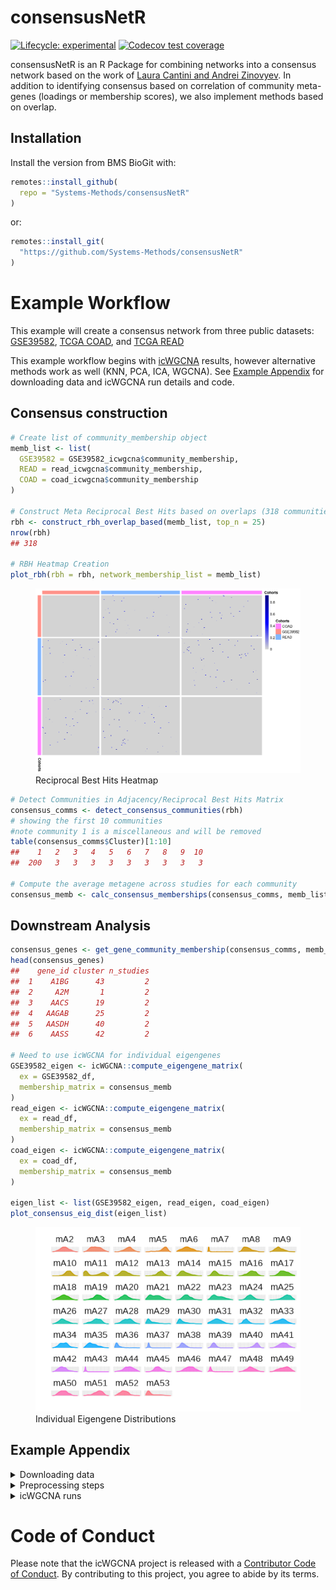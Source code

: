 
<!-- README.md is generated from README.Rmd. Please edit that file -->

# consensusNetR

<!-- badges: start -->

[![Lifecycle:
experimental](https://img.shields.io/badge/lifecycle-experimental-orange.svg)](https://lifecycle.r-lib.org/articles/stages.html#experimental)
[![Codecov test
coverage](https://codecov.io/gh/Systems-Methods/consensusNetR/branch/main/graph/badge.svg)](https://app.codecov.io/gh/Systems-Methods/consensusNetR?branch=main)
<!-- badges: end -->

consensusNetR is an R Package for combining networks into a consensus
network based on the work of [Laura Cantini and Andrei
Zinovyev](https://academic.oup.com/bioinformatics/article/35/21/4307/5426054).
In addition to identifying consensus based on correlation of community
meta-genes (loadings or membership scores), we also implement methods
based on overlap.

## Installation

Install the version from BMS BioGit with:

``` r
remotes::install_github(
  repo = "Systems-Methods/consensusNetR"
)
```

or:

``` r
remotes::install_git(
  "https://github.com/Systems-Methods/consensusNetR"
)
```

# Example Workflow

This example will create a consensus network from three public datasets:
[GSE39582](https://www.ncbi.nlm.nih.gov/geo/query/acc.cgi?acc=GSE39582),
[TCGA COAD](https://portal.gdc.cancer.gov/projects/TCGA-COAD), and [TCGA
READ](https://portal.gdc.cancer.gov/projects/TCGA-READ)

This example workflow begins with
[icWGCNA](https://systems-methods.github.io/icWGCNA/) results, however
alternative methods work as well (KNN, PCA, ICA, WGCNA). See [Example
Appendix](#example-appendix) for downloading data and icWGCNA run
details and code.

## Consensus construction

``` r
# Create list of community_membership object
memb_list <- list(
  GSE39582 = GSE39582_icwgcna$community_membership,
  READ = read_icwgcna$community_membership,
  COAD = coad_icwgcna$community_membership
)

# Construct Meta Reciprocal Best Hits based on overlaps (318 communities found)
rbh <- construct_rbh_overlap_based(memb_list, top_n = 25)
nrow(rbh)
## 318

# RBH Heatmap Creation
plot_rbh(rbh = rbh, network_membership_list = memb_list)
```

<figure>
<img src="man/figures/README-RBH-1.png"
alt="Reciprocal Best Hits Heatmap" />
<figcaption aria-hidden="true">Reciprocal Best Hits Heatmap</figcaption>
</figure>

``` r
# Detect Communities in Adjacency/Reciprocal Best Hits Matrix
consensus_comms <- detect_consensus_communities(rbh)
# showing the first 10 communities 
#note community 1 is a miscellaneous and will be removed
table(consensus_comms$Cluster)[1:10]
##    1   2   3   4   5   6   7   8   9  10 
##  200   3   3   3   3   3   3   3   3   3 

# Compute the average metagene across studies for each community
consensus_memb <- calc_consensus_memberships(consensus_comms, memb_list)
```

## Downstream Analysis

``` r
consensus_genes <- get_gene_community_membership(consensus_comms, memb_list, 2)
head(consensus_genes)
##    gene_id cluster n_studies
##  1    A1BG      43         2
##  2     A2M       1         2
##  3    AACS      19         2
##  4   AAGAB      25         2
##  5   AASDH      40         2
##  6    AASS      42         2

# Need to use icWGCNA for individual eigengenes
GSE39582_eigen <- icWGCNA::compute_eigengene_matrix(
  ex = GSE39582_df,
  membership_matrix = consensus_memb
)
read_eigen <- icWGCNA::compute_eigengene_matrix(
  ex = read_df,
  membership_matrix = consensus_memb
)
coad_eigen <- icWGCNA::compute_eigengene_matrix(
  ex = coad_df,
  membership_matrix = consensus_memb
)

eigen_list <- list(GSE39582_eigen, read_eigen, coad_eigen)
plot_consensus_eig_dist(eigen_list)
```

<figure>
<img src="man/figures/README-eig-dist-1.png"
alt="Individual Eigengene Distributions" />
<figcaption aria-hidden="true">Individual Eigengene
Distributions</figcaption>
</figure>

## Example Appendix

<details>
<summary>
Downloading data
</summary>

For GSE39582 we need to convert from Affymetrix Human Genome U133 Plus
2.0 Array to gene symbols, by using the `icWGCNA::gene_mapping()`
function. This matches with the two TCGA datasets already in gene
symbols.

``` r
library(icWGCNA)

# GSE39582
GSE39582 <- GEOquery::getGEO("GSE39582")

# TCGA READ
UCSCXenaTools::getTCGAdata(
  project = "READ",
  mRNASeq = TRUE,
  mRNASeqType = "normalized",
  clinical = TRUE,
  download = TRUE,
  destdir = "/MY_PATH/data/"
)

# TCGA COAD
UCSCXenaTools::getTCGAdata(
  project = "COAD",
  mRNASeq = TRUE,
  mRNASeqType = "normalized",
  clinical = TRUE,
  download = TRUE,
  destdir = "/MY_PATH/data/"
)
```

</details>
<details>
<summary>
Preprocessing steps
</summary>

All datasets must have consistent annotation (i.e. Gene symbols, Entrez,
Ensembl, …). In this example we will convert GSE39582 to gene symbols
using the
[icWGCNA::gene_mapping()](https://systems-methods.github.io/icWGCNA/reference/gene_mapping.html)
function.

``` r
# creating annotation file for gene mapping to gene symbols
GSE39582_annotation <- GSE39582@featureData@data |>
  dplyr::select(ID, gene_symbol = `Gene Symbol`) |>
  dplyr::mutate(
    gene_symbol = purrr::map(
      gene_symbol, ~ stringr::str_split(.x, " /// ")[[1]]
    )
  ) %>%
  tidyr::unnest(gene_symbol)

GSE39582_hugo <- icWGCNA::gene_mapping(
  GSE39582@assayData$exprs,
  GSE39582_annotation,
  compress_fun = "highest_mean",
  compress_trans = "log_exp"
)
```

All data should be normalized, however in this example we downloaded the
normalized data so no transformations needed here.

</details>
<details>
<summary>
icWGCNA runs
</summary>

For icWGCNA runs using defaults, except reducing max iterations to 5 for
demonstration purposes. These runs benefit greatly by using multiple
computer cores.

``` r
# GSE39582
GSE39582_icwgcna <- icWGCNA::icwgcna(GSE39582_hugo, maxIt = 5)

# TCGA READ
read_icwgcna <- icWGCNA::icwgcna(read_df, maxIt = 5)

# TCGA COAD
coad_icwgcna <- icWGCNA::icwgcna(coad_df, maxIt = 5)
```

</details>

# Code of Conduct

Please note that the icWGCNA project is released with a [Contributor
Code of
Conduct](https://contributor-covenant.org/version/2/0/CODE_OF_CONDUCT.html).
By contributing to this project, you agree to abide by its terms.
